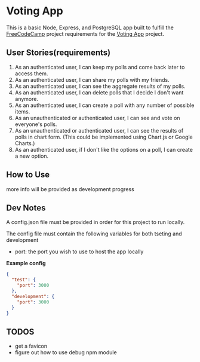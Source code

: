 # Voting App
This is a basic Node, Express, and PostgreSQL app built to fulfill the [FreeCodeCamp](https://www.freecodecamp.com) project requirements for the [Voting App](https://www.freecodecamp.com/challenges/build-a-voting-app) project.

## User Stories(requirements)
1) As an authenticated user, I can keep my polls and come back later to access them.
2) As an authenticated user, I can share my polls with my friends.
3) As an authenticated user, I can see the aggregate results of my polls.
4) As an authenticated user, I can delete polls that I decide I don't want anymore.
5) As an authenticated user, I can create a poll with any number of possible items.
6) As an unauthenticated or authenticated user, I can see and vote on everyone's polls.
7) As an unauthenticated or authenticated user, I can see the results of polls in chart form. (This could be implemented using Chart.js or Google Charts.)
8) As an authenticated user, if I don't like the options on a poll, I can create a new option.

## How to Use
more info will be provided as development progress

## Dev Notes
A config.json file must be provided in order for this project to run locally. 

The config file must contain the following variables for both tseting and development
* port: the port you wish to use to host the app locally

**Example config**
```json
{
  "test": {
    "port": 3000
  },
  "development": {
    "port": 3000
  }
}
```

## TODOS
* get a favicon
* figure out how to use debug npm module